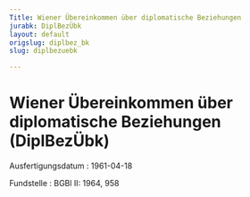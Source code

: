 ```yaml
---
Title: Wiener Übereinkommen über diplomatische Beziehungen
jurabk: DiplBezÜbk
layout: default
origslug: diplbez_bk
slug: diplbezuebk

---
```


# Wiener Übereinkommen über diplomatische Beziehungen (DiplBezÜbk)

Ausfertigungsdatum
:   1961-04-18

Fundstelle
:   BGBl II: 1964, 958

